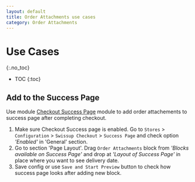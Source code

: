 ```yaml
---
layout: default
title: Order Attachments use cases
category: Order Attachments
---
```


# Use Cases

{:.no_toc}

* TOC
{:toc}

## Add to the Success Page

Use module [Checkout Success Page](/m2/extensions/checkout-success/) module to add order attachements to success page after completing checkout.

 1. Make sure Checkout Success page is enabled. Go to `Stores` > `Configuration` > `Swissup Checkout` > `Success Page` and check option _'Enabled'_ in 'General' section.
 2. Go to section 'Page Layout'. Drag `Order Attachments` block from _'Blocks available on Success Page'_ and drop at _'Layout of Success Page'_ in place where you want to see delivery date.
 3. Save config or use `Save and Start Preview` button to check how success page looks after adding new block.
